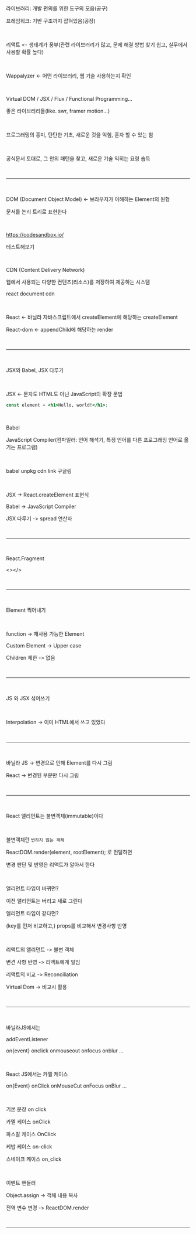 <br />

라이브러리: 개발 편의를 위한 도구의 모음(공구)

프레임워크: 기반 구조까지 잡혀있음(공장)

<br />

리액트 <- 생태계가 풍부(관련 라이브러리가 많고, 문제 해결 방법 찾기 쉽고, 실무에서 사용할 확률 높다)

<br />

Wappalyzer <- 어떤 라이브러리, 웹 기술 사용하는지 확인

<br />

Virtual DOM / JSX / Flux / Functional Programming...

좋은 라이브러리들(like. swr, framer motion...)

<br />

프로그래밍의 흥미, 탄탄한 기초, 새로운 것을 익힘, 혼자 할 수 있는 힘

<br />

공식문서 토대로, 그 안의 패턴을 찾고, 새로운 기술 익히는 요령 습득

<br />

---

<br />

DOM (Document Object Model) <- 브라우저가 이해하는 Element의 원형

문서를 논리 트리로 표현한다

<br />

https://codesandbox.io/

테스트해보기

<br />

CDN (Content Delivery Network)

웹에서 사용되는 다양한 컨텐츠(리소스)를 저장하여 제공하는 시스템

react document cdn

<br />

React <- 바닐라 자바스크립트에서 createElement에 해당하는 createElement

React-dom <- appendChild에 해당하는 render

<br />

---

<br />

JSX와 Babel, JSX 다루기

<br />

JSX <- 문자도 HTML도 아닌 JavaScript의 확장 문법

```jsx
const element = <h1>Hello, world!</h1>;
```

<br />

Babel

JavaScript Compiler(컴파일러: 언어 해석기, 특정 언어를 다른 프로그래밍 언어로 옮기는 프로그램)

<br />

babel unpkg cdn link 구글링

<br />

JSX -> React.createElement 표현식

Babel -> JavaScript Compiler

JSX 다루기 -> spread 연산자

<br />

---

<br />

React.Fragment

<></>

<br />

---

<br />

Element 찍어내기

<br />

function -> 재사용 가능한 Element

Custom Element -> Upper case

Children 제한 -> 없음

<br />

---

<br />

JS 와 JSX 섞어쓰기

<br />

Interpolation -> 이미 HTML에서 쓰고 있었다

<br />

---

<br />

바닐라 JS -> 변경으로 인해 Element를 다시 그림

React -> 변경된 부분만 다시 그림

<br />

---

<br />

React 앨리먼트는 불변객체(immutable)이다

<br />

불변객체란 `변하지 않는 객체`

ReactDOM.render(element, rootElement); 로 전달하면

변경 판단 및 반영은 리액트가 알아서 한다

<br />

앨리먼트 타입이 바뀌면?

이전 앨리먼트는 버리고 새로 그린다

앨리먼트 타입이 같다면?

(key를 먼저 비교하고,) props를 비교해서 변경사항 반영

<br />

리액트의 앨리먼트 -> 불변 객체

변견 사항 반영 -> 리액트에게 일임

리액트의 비교 -> Reconciliation

Virtual Dom -> 비교시 활용

<br />

---

<br />

바닐라JS에서는

addEventListener

on{event} onclick onmouseout onfocus onblur ...

<br />

React JS에서는 카멜 케이스

on{Event} onClick onMouseCut onFocus onBlur ...

<br />

기본 문장 on click

카멜 케이스 onClick

파스칼 케이스 OnClick

케밥 케이스 on-click

스네이크 케이스 on_click

<br />

이벤트 핸들러

Object.assign -> 객체 내용 복사

전역 변수 변경 -> ReactDOM.render

<br />

---

<br />

